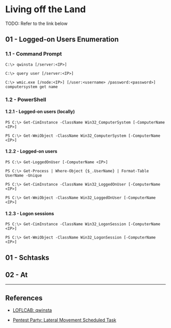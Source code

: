 # Living off the Land

TODO: Refer to the link below

## 01 - Logged-on Users Enumeration

### 1.1 - Command Prompt

```
C:\> qwinsta [/server:<IP>]

C:\> query user [/server:<IP>]

C:\> wmic.exe [/node:<IP>] [/user:<username> /password:<password>] computersystem get name
```

### 1.2 - PowerShell

#### 1.2.1 - Logged-on users (locally)

```
PS C:\> Get-CimInstance -ClassName Win32_ComputerSystem [-ComputerName <IP>]

PS C:\> Get-WmiObject -ClassName Win32_ComputerSystem [-ComputerName <IP>]
```

#### 1.2.2 - Logged-on users

```
PS C:\> Get-LoggedOnUser [-ComputerName <IP>]

PS C:\> Get-Process | Where-Object {$_.UserName} | Format-Table UserName -Unique

PS C:\> Get-CimInstance -ClassName Win32_LoggedOnUser [-ComputerName <IP>]

PS C:\> Get-WmiObject -ClassName Win32_LoggedOnUser [-ComputerName <IP>]
```

#### 1.2.3 - Logon sessions

```
PS C:\> Get-CimInstance -ClassName Win32_LogonSession [-ComputerName <IP>]

PS C:\> Get-WmiObject -ClassName Win32_LogonSession [-ComputerName <IP>]
```

## 01 - Schtasks

## 02 - At

---
## References

- [LOFLCAB: qwinsta](https://lofl-project.github.io/loflcab/Binaries/qwinsta/)

- [Pentest Party: Lateral Movement Scheduled Task](https://pentest.party/notes/lateral-movement/scheduled-task)